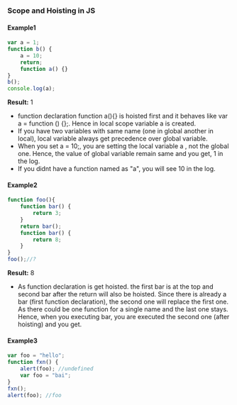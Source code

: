 ### Scope and Hoisting in JS

#### Example1
```javascript
var a = 1;
function b() {
    a = 10;
    return;
    function a() {}
}
b();
console.log(a);
```

**Result:** 1

* function declaration function a(){} is hoisted first and it behaves like var a = function () {};. Hence in local scope variable a is created.
* If you have two variables with same name (one in global another in local), local variable always get precedence over global variable.
* When you set a = 10;, you are setting the local variable a , not the global one. Hence, the value of global variable remain same and you get, 1 in the log.
* If you didnt have a function named as "a", you will see 10 in the log.

#### Example2

```javascript
function foo(){
    function bar() {
        return 3;
    }
    return bar();
    function bar() {
        return 8;
    }
}
foo();//?
```

**Result:** 8

* As function declaration is get hoisted. the first bar is at the top and second bar after the return will also be hoisted. Since there is already a bar (first function declaration), the second one will replace the first one. As there could be one function for a single name and the last one stays. Hence, when you executing bar, you are executed the second one (after hoisting) and you get.

#### Example3

```javascript
var foo = "hello";
function fxn() {
    alert(foo); //undefined
    var foo = "bai";
}
fxn();
alert(foo); //foo
```
